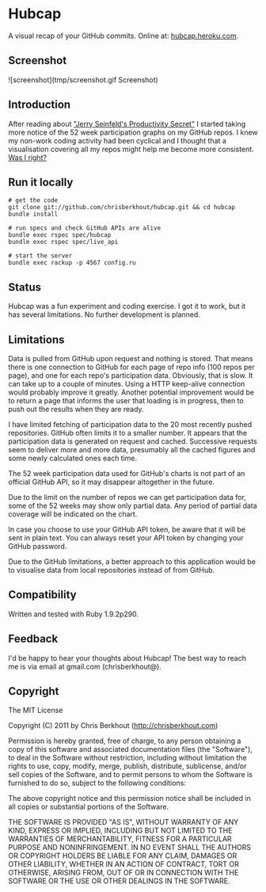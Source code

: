 # Hubcap

A visual recap of your GitHub commits.
Online at: [hubcap.heroku.com](http://hubcap.heroku.com).

## Screenshot

![screenshot](tmp/screenshot.gif Screenshot)

## Introduction

After reading about ["Jerry Seinfeld's Productivity Secret"](http://lifehacker.com/281626/jerry-seinfelds-productivity-secret)
I started taking more notice of the 52 week participation graphs on my GitHub
repos. I knew my non-work coding activity had been cyclical and I thought that
a visualisation covering all my repos might help me become more consistent.
[Was I right?](http://hubcap.heroku.com/chrisberkhout)

## Run it locally

    # get the code
    git clone git://github.com/chrisberkhout/hubcap.git && cd hubcap
    bundle install
    
    # run specs and check GitHub APIs are alive
    bundle exec rspec spec/hubcap
    bundle exec rspec spec/live_api
    
    # start the server
    bundle exec rackup -p 4567 config.ru

## Status

Hubcap was a fun experiment and coding exercise. I got it to work, but it has
several limitations. No further development is planned.

## Limitations

Data is pulled from GitHub upon request and nothing is stored. That means there 
is one connection to GitHub for each page of repo info (100 repos per page), 
and one for each repo's participation data. Obviously, that is slow. It can
take up to a couple of minutes. Using a HTTP keep-alive connection would
probably improve it greatly. Another potential improvement would be to return
a page that informs the user that loading is in progress, then to push out the
results when they are ready.

I have limited fetching of participation data to the 20 most recently pushed
repositories. GitHub often limits it to a smaller number. It appears that the
participation data is generated on request and cached. Successive requests
seem to deliver more and more data, presumably all the cached figures and some
newly calculated ones each time. 

The 52 week participation data used for GitHub's charts is not part of an 
official GitHub API, so it may disappear altogether in the future.

Due to the limit on the number of repos we can get participation data for,
some of the 52 weeks may show only partial data. Any period of partial data
coverage will be indicated on the chart.

In case you choose to use your GitHub API token, be aware that it will be sent
in plain text. You can always reset your API token by changing your GitHub
password.

Due to the GitHub limitations, a better approach to this application would be to
visualise data from local repositories instead of from GitHub.

## Compatibility

Written and tested with Ruby 1.9.2p290.

## Feedback

I'd be happy to hear your thoughts about Hubcap!
The best way to reach me is via email at gmail.com (chrisberkhout@).

## Copyright

The MIT License

Copyright (C) 2011 by Chris Berkhout (http://chrisberkhout.com)

Permission is hereby granted, free of charge, to any person obtaining a copy
of this software and associated documentation files (the "Software"), to deal
in the Software without restriction, including without limitation the rights
to use, copy, modify, merge, publish, distribute, sublicense, and/or sell
copies of the Software, and to permit persons to whom the Software is
furnished to do so, subject to the following conditions:

The above copyright notice and this permission notice shall be included in
all copies or substantial portions of the Software.

THE SOFTWARE IS PROVIDED "AS IS", WITHOUT WARRANTY OF ANY KIND, EXPRESS OR
IMPLIED, INCLUDING BUT NOT LIMITED TO THE WARRANTIES OF MERCHANTABILITY,
FITNESS FOR A PARTICULAR PURPOSE AND NONINFRINGEMENT. IN NO EVENT SHALL THE
AUTHORS OR COPYRIGHT HOLDERS BE LIABLE FOR ANY CLAIM, DAMAGES OR OTHER
LIABILITY, WHETHER IN AN ACTION OF CONTRACT, TORT OR OTHERWISE, ARISING FROM,
OUT OF OR IN CONNECTION WITH THE SOFTWARE OR THE USE OR OTHER DEALINGS IN
THE SOFTWARE.
